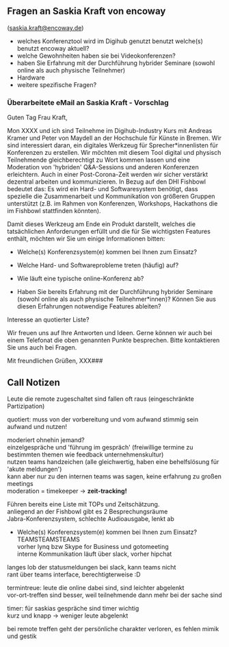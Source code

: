 ## Fragen an Saskia Kraft von encoway 
(saskia.kraft@encoway.de)

- welches Konferenztool wird im Digihub genutzt benutzt welche(s) benutzt encoway aktuell?
- welche Gewohnheiten haben sie bei Videokonferenzen?
- haben Sie Erfahrung mit der Durchführung hybrider Seminare (sowohl online als auch physische Teilnehmer)
- Hardware
- weitere spezifische Fragen?

### Überarbeitete eMail an Saskia Kraft - Vorschlag

Guten Tag Frau Kraft,

Mon XXXX und ich sind Teilnehme im Digihub-Industry Kurs mit Andreas Kramer und Peter von Maydell an der Hochschule für Künste in Bremen.
Wir sind interessiert daran, ein digitales Werkzeug für Sprecher*innenlisten für Konferenzen zu erstellen. Wir möchten mit diesem Tool digital und physisch Teilnehmende gleichberechtigt zu Wort kommen lassen und eine Moderation von 'hybriden' Q&A-Sessions und anderen Konferenzen erleichtern. Auch in einer Post-Corona-Zeit werden wir sicher verstärkt dezentral arbeiten und kommunizieren. In Bezug auf den DHI Fishbowl bedeutet das: Es wird ein Hard- und Softwaresystem benötigt, dass spezielle die Zusammenarbeit und Kommunikation von größeren Gruppen unterstützt (z.B. im Rahmen von Konferenzen, Workshops, Hackathons die im Fishbowl stattfinden könnten). 

Damit dieses Werkzeug am Ende ein Produkt darstellt, welches die tatsächlichen Anforderungen erfüllt und die für Sie wichtigsten Features enthält, möchten wir Sie um einige Informationen bitten:

- Welche(s) Konferenzsystem(e) kommen bei Ihnen zum Einsatz?



- Welche Hard- und Softwareprobleme treten (häufig) auf?



- Wie läuft eine typische online-Konferenz ab?



- Haben Sie bereits Erfahrung mit der Durchführung hybrider Seminare (sowohl online als auch physische Teilnehmer*innen)? Können Sie aus diesen Erfahrungen notwendige Features ableiten?


Interesse an quotierter Liste?



Wir freuen uns auf Ihre Antworten und Ideen. Gerne können wir auch bei einem Telefonat die oben genannten Punkte besprechen. Bitte kontaktieren Sie uns auch bei Fragen.

Mit freundlichen Grüßen, XXX###




## Call Notizen

Leute die remote zugeschaltet sind fallen oft raus (eingeschränkte Partizipation)

quotiert: muss von der vorbereitung und vom aufwand stimmig sein  
aufwand und nutzen!

moderiert ohnehin jemand?  
einzelgespräche und 'führung im gespräch' (freiwillige termine zu bestimmten themen wie feedback unternehmenskultur)  
nutzen teams handzeichen (alle gleichwertig, haben eine behelfslösung für 'akute meldungen')  
kann aber nur zu den internen teams was sagen, keine erfahrung zu großen meetings  
moderation = timekeeper -> **zeit-tracking!**  

Führen bereits eine Liste mit TOPs und Zeitschätzung.  
anliegend an der Fishbowl gibt es 2 Besprechungsräume  
Jabra-Konferenzsystem, schlechte Audioausgabe, lenkt ab    

- Welche(s) Konferenzsystem(e) kommen bei Ihnen zum Einsatz?  
TEAMSTEAMSTEAMS  
vorher lynq bzw Skype for Business und gotomeeting  
interne Kommunikation läuft über slack, vorher hipchat  

langes lob der statusmeldungen bei slack, kann teams nicht  
rant über teams interface, berechtigterweise :D  

termintreue: leute die online dabei sind, sind leichter abgelenkt  
vor-ort-treffen sind besser, weil teilnehmende dann mehr bei der sache sind  

timer: für saskias gespräche sind timer wichtig  
kurz und knapp -> weniger leute abgelenkt  

bei remote treffen geht der persönliche charakter verloren, es fehlen mimik und gestik